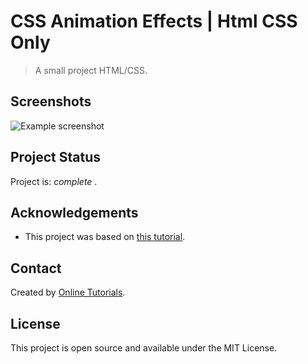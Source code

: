# CSS Animation Effects | Html CSS Only


> A small project HTML/CSS.


## Screenshots
![Example screenshot](https://github.com/IrinaSpasova/Small-projects-JavaScript/blob/main/CSS%20Animation%20Effects%20%7C%20Html%20CSS%20Only/img.png)


## Project Status
Project is:  _complete_ .


## Acknowledgements
- This project was based on [this tutorial](https://www.youtube.com/watch?v=1Aq9OJuS3ok).


## Contact
Created by [Online Tutorials](https://www.youtube.com/channel/UCbwXnUipZsLfUckBPsC7Jog).


## License
This project is open source and available under the MIT License. 
